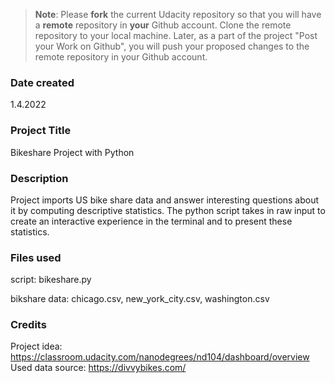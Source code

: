 >**Note**: Please **fork** the current Udacity repository so that you will have a **remote** repository in **your** Github account. Clone the remote repository to your local machine. Later, as a part of the project "Post your Work on Github", you will push your proposed changes to the remote repository in your Github account.

### Date created
1.4.2022

### Project Title
Bikeshare Project with Python

### Description
Project imports US bike share data and answer interesting questions about it by computing descriptive statistics. The python script takes in raw input to create an interactive experience in the terminal and to present these statistics.

### Files used
script: bikeshare.py

bikshare data: chicago.csv, new_york_city.csv, washington.csv

### Credits
Project idea: https://classroom.udacity.com/nanodegrees/nd104/dashboard/overview
Used data source: https://divvybikes.com/



